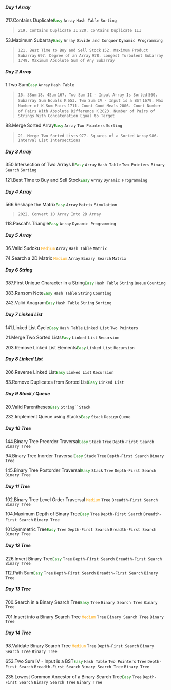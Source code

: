 ##### Day 1 Array
217.Contains Duplicate<font color="green">`Easy`</font>
`Array` `Hash Table` `Sorting`
>`219. Contains Duplicate II`
`220. Contains Duplicate III`

53.Maximum Subarray<font color="green">`Easy`</font>
`Array` `Divide and Conquer` `Dynamic Programming`
>`121. Best Time to Buy and Sell Stock`
`152. Maximum Product Subarray`
`697. Degree of an Array`
`978. Longest Turbulent Subarray`
`1749. Maximum Absolute Sum of Any Subarray`

##### Day 2 Array
1.Two Sum<font color="green">`Easy`</font>
`Array` `Hash Table`
>`15. 3Sum`
`18. 4Sum`
`167. Two Sum II - Input Array Is Sorted`
`560. Subarray Sum Equals K`
`653. Two Sum IV - Input is a BST`
`1679. Max Number of K-Sum Pairs`
`1711. Count Good Meals`
`2006. Count Number of Pairs With Absolute Difference K`
`2023. Number of Pairs of Strings With Concatenation Equal to Target`

88.Merge Sorted Array<font color="green">`Easy`</font>
`Array` `Two Pointers` `Sorting`
>`21. Merge Two Sorted Lists`
`977. Squares of a Sorted Array`
`986. Interval List Intersections`

##### Day 3 Array
350.Intersection of Two Arrays II<font color="green">`Easy`</font>
`Array` `Hash Table` `Two Pointers` `Binary Search` `Sorting`

121.Best Time to Buy and Sell Stock<font color="green">`Easy`</font>
`Array` `Dynamic Programming`

##### Day 4 Array
566.Reshape the Matrix<font color="green">`Easy`</font>
`Array` `Matrix` `Simulation`
>`2022. Convert 1D Array Into 2D Array`

118.Pascal's Triangle<font color="green">`Easy`</font>
`Array` `Dynamic Programming`

##### Day 5 Array
36.Valid Sudoku <font color="orange">`Medium`</font> 
`Array` `Hash Table` `Matrix`

74.Search a 2D Matrix <font color="orange">`Medium`</font> 
`Array` `Binary Search` `Matrix`

##### Day 6 String
387.First Unique Character in a String<font color="green">`Easy`</font>
`Hash Table` `String` `Queue` `Counting`

383.Ransom Note<font color="green">`Easy`</font>
`Hash Table` `String` `Counting`

242.Valid Anagram<font color="green">`Easy`</font>
`Hash Table` `String` `Sorting`

##### Day 7 Linked List
141.Linked List Cycle<font color="green">`Easy`</font>
`Hash Table` `Linked List` `Two Pointers`

21.Merge Two Sorted Lists<font color="green">`Easy`</font>
`Linked List` `Recursion`

203.Remove Linked List Elements<font color="green">`Easy`</font>
`Linked List` `Recursion`

##### Day 8 Linked List
206.Reverse Linked List<font color="green">`Easy`</font>
`Linked List` `Recursion`

83.Remove Duplicates from Sorted List<font color="green">`Easy`</font>
`Linked List`

##### Day 9 Stack / Queue
20.Valid Parentheses<font color="green">`Easy`</font>
`String``Stack`

232.Implement Queue using Stacks<font color="green">`Easy`</font>
`Stack` `Design` `Queue`

##### Day 10 Tree
144.Binary Tree Preorder Traversal<font color="green">`Easy`</font>
`Stack` `Tree` `Depth-First Search` `Binary Tree`

94.Binary Tree Inorder Traversal<font color="green">`Easy`</font>
`Stack` `Tree` `Depth-First Search` `Binary Tree`

145.Binary Tree Postorder Traversal<font color="green">`Easy`</font>
`Stack` `Tree` `Depth-First Search` `Binary Tree`

##### Day 11 Tree
102.Binary Tree Level Order Traversal <font color="orange">`Medium`</font> 
`Tree` `Breadth-First Search` `Binary Tree`

104.Maximum Depth of Binary Tree<font color="green">`Easy`</font>
`Tree` `Depth-First Search` `Breadth-First Search` `Binary Tree`

101.Symmetric Tree<font color="green">`Easy`</font>
`Tree` `Depth-First Search` `Breadth-First Search` `Binary Tree`

##### Day 12 Tree
226.Invert Binary Tree<font color="green">`Easy`</font>
`Tree` `Depth-First Search` `Breadth-First Search` `Binary Tree`

112.Path Sum<font color="green">`Easy`</font>
`Tree` `Depth-First Search` `Breadth-First Search` `Binary Tree`

##### Day 13 Tree
700.Search in a Binary Search Tree<font color="green">`Easy`</font>
`Tree` `Binary Search Tree` `Binary Tree`

701.Insert into a Binary Search Tree <font color="orange">`Medium`</font> 
`Tree` `Binary Search Tree` `Binary Tree`


##### Day 14 Tree
98.Validate Binary Search Tree <font color="orange">`Medium`</font> 
`Tree` `Depth-First Search` `Binary Search Tree` `Binary Tree`

653.Two Sum IV - Input is a BST<font color="green">`Easy`</font>
`Hash Table` `Two Pointers` `Tree` `Depth-First Search` `Breadth-First Search` `Binary Search Tree` `Binary Tree`

235.Lowest Common Ancestor of a Binary Search Tree<font color="green">`Easy`</font>
`Tree` `Depth-First Search` `Binary Search Tree` `Binary Tree`

